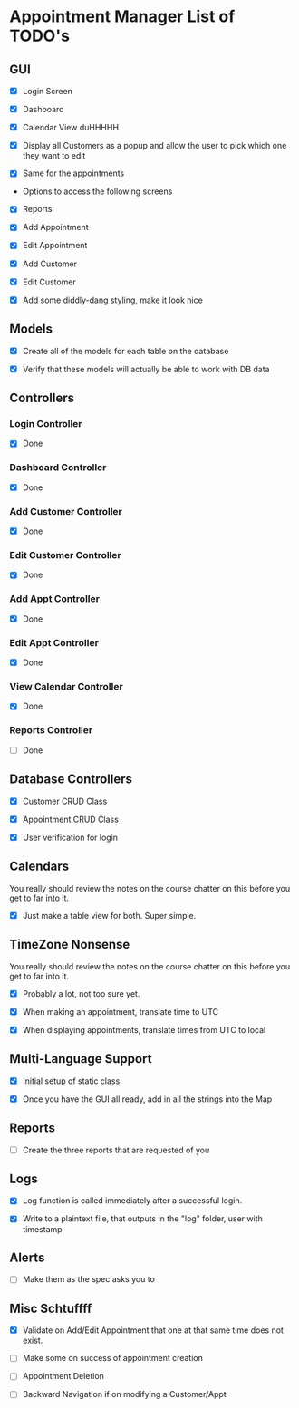 # Appointment Manager List of TODO's

## GUI

- [X] Login Screen

- [X] Dashboard

- [X] Calendar View duHHHHH

- [X] Display all Customers as a popup and allow the user to pick which one they want to edit

- [X] Same for the appointments
    
- Options to access the following screens

- [X] Reports

- [X] Add Appointment

- [X] Edit Appointment

- [X] Add Customer

- [X] Edit Customer

- [X] Add some diddly-dang styling, make it look nice


## Models

- [X] Create all of the models for each table on the database

- [X] Verify that these models will actually be able to work with DB data


## Controllers


### Login Controller

- [X] Done


### Dashboard Controller

- [X] Done


### Add Customer Controller

- [X] Done


### Edit Customer Controller

- [X] Done


### Add Appt Controller

- [X] Done


### Edit Appt Controller

- [X] Done


### View Calendar Controller

- [X] Done


### Reports Controller

- [ ] Done


## Database Controllers

- [X] Customer CRUD Class

- [X] Appointment CRUD Class

- [X] User verification for login


## Calendars

You really should review the notes on the course chatter on this before you get
to far into it.

- [X] Just make a table view for both. Super simple.

## TimeZone Nonsense

You really should review the notes on the course chatter on this before you get
to far into it.

- [X] Probably a lot, not too sure yet.

- [X] When making an appointment, translate time to UTC

- [X] When displaying appointments, translate times from UTC to local



## Multi-Language Support

- [X] Initial setup of static class

- [X] Once you have the GUI all ready, add in all the strings into the Map


## Reports

- [ ] Create the three reports that are requested of you


## Logs

- [X] Log function is called immediately after a successful login.

- [X] Write to a plaintext file, that outputs in the "log" folder, user with timestamp


## Alerts

- [ ] Make them as the spec asks you to


## Misc Schtuffff

- [X] Validate on Add/Edit Appointment that one at that same time does not exist.

- [ ] Make some on success of appointment creation

- [ ] Appointment Deletion

- [ ] Backward Navigation if on modifying a Customer/Appt
